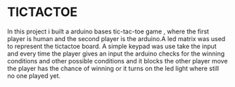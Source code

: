 # TICTACTOE

In this project i built a arduino bases tic-tac-toe game , where the first player is human and the second player is the arduino.A led matrix was used to represent the tictactoe board. A simple keypad was use take the input and every time the player gives an input the arduino checks for the winning conditions and other possible conditions and it blocks the other player move the player has the chance of winning or it turns on the led light where still no one played yet.
